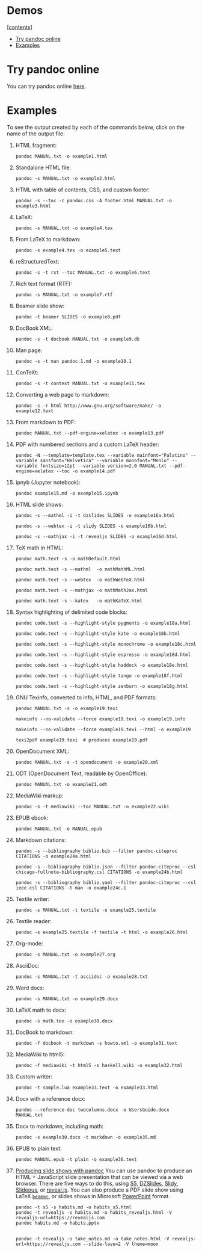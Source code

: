 # Demos

[[contents\]](https://pandoc.org/demos.html#tocul)

- [Try pandoc online](https://pandoc.org/demos.html#try-pandoc-online)
- [Examples](https://pandoc.org/demos.html#examples)

# Try pandoc online

You can try pandoc online [here](http://johnmacfarlane.net/pandoc/try).

# Examples

To see the output created by each of the commands below, click on the name of the output file:

1. HTML fragment:

   ```
   pandoc MANUAL.txt -o example1.html
   ```

2. Standalone HTML file:

   ```
   pandoc -s MANUAL.txt -o example2.html
   ```

3. HTML with table of contents, CSS, and custom footer:

   ```
   pandoc -s --toc -c pandoc.css -A footer.html MANUAL.txt -o example3.html
   ```

4. LaTeX:

   ```
   pandoc -s MANUAL.txt -o example4.tex
   ```

5. From LaTeX to markdown:

   ```
   pandoc -s example4.tex -o example5.text
   ```

6. reStructuredText:

   ```
   pandoc -s -t rst --toc MANUAL.txt -o example6.text
   ```

7. Rich text format (RTF):

   ```
   pandoc -s MANUAL.txt -o example7.rtf
   ```

8. Beamer slide show:

   ```
   pandoc -t beamer SLIDES -o example8.pdf
   ```

9. DocBook XML:

   ```
   pandoc -s -t docbook MANUAL.txt -o example9.db
   ```

10. Man page:

    ```
    pandoc -s -t man pandoc.1.md -o example10.1
    ```

11. ConTeXt:

    ```
    pandoc -s -t context MANUAL.txt -o example11.tex
    ```

12. Converting a web page to markdown:

    ```
    pandoc -s -r html http://www.gnu.org/software/make/ -o example12.text
    ```

13. From markdown to PDF:

    ```
    pandoc MANUAL.txt --pdf-engine=xelatex -o example13.pdf
    ```

14. PDF with numbered sections and a custom LaTeX header:

    ```
    pandoc -N --template=template.tex --variable mainfont="Palatino" --variable sansfont="Helvetica" --variable monofont="Menlo" --variable fontsize=12pt --variable version=2.0 MANUAL.txt --pdf-engine=xelatex --toc -o example14.pdf
    ```

15. ipnyb (Jupyter notebook):

    ```
    pandoc example15.md -o example15.ipynb
    ```

16. HTML slide shows:

    ```
    pandoc -s --mathml -i -t dzslides SLIDES -o example16a.html
    ```

    ```
    pandoc -s --webtex -i -t slidy SLIDES -o example16b.html
    ```

    ```
    pandoc -s --mathjax -i -t revealjs SLIDES -o example16d.html
    ```

17. TeX math in HTML:

    ```
    pandoc math.text -s -o mathDefault.html
    ```

    ```
    pandoc math.text -s --mathml  -o mathMathML.html
    ```

    ```
    pandoc math.text -s --webtex  -o mathWebTeX.html
    ```

    ```
    pandoc math.text -s --mathjax -o mathMathJax.html
    ```

    ```
    pandoc math.text -s --katex   -o mathKaTeX.html
    ```

18. Syntax highlighting of delimited code blocks:

    ```
    pandoc code.text -s --highlight-style pygments -o example18a.html
    ```

    ```
    pandoc code.text -s --highlight-style kate -o example18b.html
    ```

    ```
    pandoc code.text -s --highlight-style monochrome -o example18c.html
    ```

    ```
    pandoc code.text -s --highlight-style espresso -o example18d.html
    ```

    ```
    pandoc code.text -s --highlight-style haddock -o example18e.html
    ```

    ```
    pandoc code.text -s --highlight-style tango -o example18f.html
    ```

    ```
    pandoc code.text -s --highlight-style zenburn -o example18g.html
    ```

19. GNU Texinfo, converted to info, HTML, and PDF formats:

    ```
    pandoc MANUAL.txt -s -o example19.texi
    ```

    ```
    makeinfo --no-validate --force example19.texi -o example19.info
    ```

    ```
    makeinfo --no-validate --force example19.texi --html -o example19
    ```

    ```
    texi2pdf example19.texi  # produces example19.pdf
    ```

20. OpenDocument XML:

    ```
    pandoc MANUAL.txt -s -t opendocument -o example20.xml
    ```

21. ODT (OpenDocument Text, readable by OpenOffice):

    ```
    pandoc MANUAL.txt -o example21.odt
    ```

22. MediaWiki markup:

    ```
    pandoc -s -t mediawiki --toc MANUAL.txt -o example22.wiki
    ```

23. EPUB ebook:

    ```
    pandoc MANUAL.txt -o MANUAL.epub
    ```

24. Markdown citations:

    ```
    pandoc -s --bibliography biblio.bib --filter pandoc-citeproc CITATIONS -o example24a.html
    ```

    ```
    pandoc -s --bibliography biblio.json --filter pandoc-citeproc --csl chicago-fullnote-bibliography.csl CITATIONS -o example24b.html
    ```

    ```
    pandoc -s --bibliography biblio.yaml --filter pandoc-citeproc --csl ieee.csl CITATIONS -t man -o example24c.1
    ```

25. Textile writer:

    ```
    pandoc -s MANUAL.txt -t textile -o example25.textile
    ```

26. Textile reader:

    ```
    pandoc -s example25.textile -f textile -t html -o example26.html
    ```

27. Org-mode:

    ```
    pandoc -s MANUAL.txt -o example27.org
    ```

28. AsciiDoc:

    ```
    pandoc -s MANUAL.txt -t asciidoc -o example28.txt
    ```

29. Word docx:

    ```
    pandoc -s MANUAL.txt -o example29.docx
    ```

30. LaTeX math to docx:

    ```
    pandoc -s math.tex -o example30.docx
    ```

31. DocBook to markdown:

    ```
    pandoc -f docbook -t markdown -s howto.xml -o example31.text
    ```

32. MediaWiki to html5:

    ```
    pandoc -f mediawiki -t html5 -s haskell.wiki -o example32.html
    ```

33. Custom writer:

    ```
    pandoc -t sample.lua example33.text -o example33.html
    ```

34. Docx with a reference docx:

    ```
    pandoc --reference-doc twocolumns.docx -o UsersGuide.docx MANUAL.txt
    ```

35. Docx to markdown, including math:

    ```
    pandoc -s example30.docx -t markdown -o example35.md
    ```

36. EPUB to plain text:

    ```
    pandoc MANUAL.epub -t plain -o example36.text
    ```

37. [Producing slide shows with pandoc](https://pandoc.org/MANUAL.html#producing-slide-shows-with-pandoc)
You can use pandoc to produce an HTML + JavaScript slide presentation that can be viewed via a web browser. There are five ways to do this, using [S5](http://meyerweb.com/eric/tools/s5/), [DZSlides](http://paulrouget.com/dzslides/), [Slidy](http://www.w3.org/Talks/Tools/Slidy/), [Slideous](http://goessner.net/articles/slideous/), or [reveal.js](http://lab.hakim.se/reveal-js/). You can also produce a PDF slide show using LaTeX [`beamer`](https://ctan.org/pkg/beamer), or slides shows in Microsoft [PowerPoint](https://en.wikipedia.org/wiki/Microsoft_PowerPoint) format.

    ```
    pandoc -t s5 -s habits.md -o habits_s5.html
    pandoc -t revealjs -s habits.md -o habits_revealjs.html -V revealjs-url=https://revealjs.com
    pandoc habits.md -o habits.pptx
    
    
    pandoc -t revealjs -s take_notes.md -o take_notes.html -V revealjs-url=https://revealjs.com --slide-leve=2 -V theme=moon
    ```

